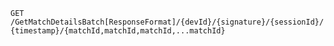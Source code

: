 `GET` `/GetMatchDetailsBatch[ResponseFormat]/{devId}/{signature}/{sessionId}/{timestamp}/{matchId,matchId,matchId,...matchId}`

